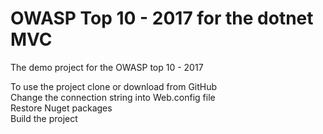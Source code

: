 # OWASP Top 10 - 2017 for the dotnet MVC
The demo project for the OWASP top 10 - 2017

To use the project clone or download from GitHub
<br/>Change the connection string into Web.config file
<br/>Restore Nuget packages
<br/>Build the project



